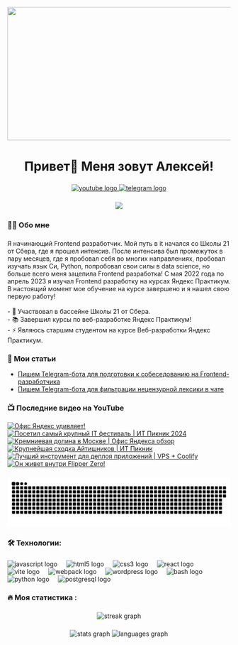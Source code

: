 <br clear="both">

<div align="center">
  <img height="300" width="600" src="https://user-images.githubusercontent.com/74038190/225813708-98b745f2-7d22-48cf-9150-083f1b00d6c9.gif"  />
</div>

###

<h1 align="center">Привет👋 Меня зовут Алексей!</h1>

###

<div align="center">
  <a href="https://www.youtube.com/@tehno.maniak" target="_blank">
    <img src="https://img.shields.io/static/v1?message=Youtube&logo=youtube&label=&color=FF0000&logoColor=white&labelColor=&style=for-the-badge" height="25" alt="youtube logo"  />
  </a>
  <a href="https://t.me/tehnomaniak07" target="_blank">
    <img src="https://img.shields.io/static/v1?message=Telegram&logo=telegram&label=&color=2CA5E0&logoColor=white&labelColor=&style=for-the-badge" height="25" alt="telegram logo"  />
  </a>
</div>

###

<div align="center">
  <img src="https://visitor-badge.laobi.icu/badge?page_id=filimonovalexey.filimonovalexey&"  />
</div>

###

<h3 align="left">👩‍💻  Обо мне</h3>

###

<p align="left">Я начинающий Frontend разработчик. Мой путь в it начался со Школы 21 от Сбера, где я прошел интенсив. После интенсива был промежуток в пару месяцев, где я пробовал себя во многих направлениях, пробовал изучать язык Си, Python, попробовал свои силы в data science, но больше всего меня зацепила Frontend разработка! С мая 2022 года по апрель 2023 я изучал Frontend разработку на курсах Яндекс Практикум. В настоящий момент мое обучение на курсе завершено и я нашел свою первую работу!<br><br>- 🔭 Участвовал в бассейне Школы 21 от Сбера.<br>- 📚 Завершил курсы по веб-разработке Яндекс Практикум!<br>- ⚡ Являюсь старшим студентом на курсе Веб-разработки Яндекс Практикум.</p>

###
<h3 align="left">📕 Мои статьи</h3>

- [Пишем Telegram-бота для подготовки к собеседованию на Frontend-разработчика](https://proglib.io/p/pishem-telegram-bota-dlya-podgotovki-k-sobesedovaniyu-na-frontend-razrabotchika-2024-05-29)
- [Пишем Telegram-бота для фильтрации нецензурной лексики в чате](https://proglib.io/p/pishem-telegram-bota-dlya-filtracii-necenzurnoy-leksiki-v-chate-2024-07-15)

###

<h3 align="left">📺 Последние видео на YouTube</h3>

<!-- BEGIN YOUTUBE-CARDS -->
[![Офис Яндекс удивляет!](https://ytcards.demolab.com/?id=v5aRbh6VKjE&title=%D0%9E%D1%84%D0%B8%D1%81+%D0%AF%D0%BD%D0%B4%D0%B5%D0%BA%D1%81+%D1%83%D0%B4%D0%B8%D0%B2%D0%BB%D1%8F%D0%B5%D1%82%21&lang=en&timestamp=1724929014&background_color=%230d1117&title_color=%23ffffff&stats_color=%23dedede&max_title_lines=1&width=250&border_radius=5 "Офис Яндекс удивляет!")](https://www.youtube.com/watch?v=v5aRbh6VKjE)
[![Посетил самый крупный IT фестиваль | ИТ Пикник 2024](https://ytcards.demolab.com/?id=elaZ2rn9HQQ&title=%D0%9F%D0%BE%D1%81%D0%B5%D1%82%D0%B8%D0%BB+%D1%81%D0%B0%D0%BC%D1%8B%D0%B9+%D0%BA%D1%80%D1%83%D0%BF%D0%BD%D1%8B%D0%B9+IT+%D1%84%D0%B5%D1%81%D1%82%D0%B8%D0%B2%D0%B0%D0%BB%D1%8C+%7C+%D0%98%D0%A2+%D0%9F%D0%B8%D0%BA%D0%BD%D0%B8%D0%BA+2024&lang=en&timestamp=1724576709&background_color=%230d1117&title_color=%23ffffff&stats_color=%23dedede&max_title_lines=1&width=250&border_radius=5 "Посетил самый крупный IT фестиваль | ИТ Пикник 2024")](https://www.youtube.com/watch?v=elaZ2rn9HQQ)
[![Кремниевая долина в Москве | Офис Яндекса обзор](https://ytcards.demolab.com/?id=1emacaiQM9Y&title=%D0%9A%D1%80%D0%B5%D0%BC%D0%BD%D0%B8%D0%B5%D0%B2%D0%B0%D1%8F+%D0%B4%D0%BE%D0%BB%D0%B8%D0%BD%D0%B0+%D0%B2+%D0%9C%D0%BE%D1%81%D0%BA%D0%B2%D0%B5+%7C+%D0%9E%D1%84%D0%B8%D1%81+%D0%AF%D0%BD%D0%B4%D0%B5%D0%BA%D1%81%D0%B0+%D0%BE%D0%B1%D0%B7%D0%BE%D1%80&lang=en&timestamp=1724343206&background_color=%230d1117&title_color=%23ffffff&stats_color=%23dedede&max_title_lines=1&width=250&border_radius=5 "Кремниевая долина в Москве | Офис Яндекса обзор")](https://www.youtube.com/watch?v=1emacaiQM9Y)
[![Крупнейшая сходка Айтишников | ИТ Пикник](https://ytcards.demolab.com/?id=udFzMRRyG-o&title=%D0%9A%D1%80%D1%83%D0%BF%D0%BD%D0%B5%D0%B9%D1%88%D0%B0%D1%8F+%D1%81%D1%85%D0%BE%D0%B4%D0%BA%D0%B0+%D0%90%D0%B9%D1%82%D0%B8%D1%88%D0%BD%D0%B8%D0%BA%D0%BE%D0%B2+%7C+%D0%98%D0%A2+%D0%9F%D0%B8%D0%BA%D0%BD%D0%B8%D0%BA&lang=en&timestamp=1723971645&background_color=%230d1117&title_color=%23ffffff&stats_color=%23dedede&max_title_lines=1&width=250&border_radius=5 "Крупнейшая сходка Айтишников | ИТ Пикник")](https://www.youtube.com/watch?v=udFzMRRyG-o)
[![Лучший инструмент для деплоя приложений | VPS + Coolify](https://ytcards.demolab.com/?id=uQXVVBSkrgc&title=%D0%9B%D1%83%D1%87%D1%88%D0%B8%D0%B9+%D0%B8%D0%BD%D1%81%D1%82%D1%80%D1%83%D0%BC%D0%B5%D0%BD%D1%82+%D0%B4%D0%BB%D1%8F+%D0%B4%D0%B5%D0%BF%D0%BB%D0%BE%D1%8F+%D0%BF%D1%80%D0%B8%D0%BB%D0%BE%D0%B6%D0%B5%D0%BD%D0%B8%D0%B9+%7C+VPS+%2B+Coolify&lang=en&timestamp=1723389995&background_color=%230d1117&title_color=%23ffffff&stats_color=%23dedede&max_title_lines=1&width=250&border_radius=5 "Лучший инструмент для деплоя приложений | VPS + Coolify")](https://www.youtube.com/watch?v=uQXVVBSkrgc)
[![Он живет внутри Flipper Zero!](https://ytcards.demolab.com/?id=lE1Qf0tdvDw&title=%D0%9E%D0%BD+%D0%B6%D0%B8%D0%B2%D0%B5%D1%82+%D0%B2%D0%BD%D1%83%D1%82%D1%80%D0%B8+Flipper+Zero%21&lang=en&timestamp=1722947563&background_color=%230d1117&title_color=%23ffffff&stats_color=%23dedede&max_title_lines=1&width=250&border_radius=5 "Он живет внутри Flipper Zero!")](https://www.youtube.com/watch?v=lE1Qf0tdvDw)
<!-- END YOUTUBE-CARDS -->

###

<p align="center">
 <img width="600" src="assets/github-snake.svg" alt="snake"/>
</p>

###

<h3 align="left">🛠 Технологии:</h3>

###

<div align="left">
  <img src="https://cdn.jsdelivr.net/gh/devicons/devicon/icons/javascript/javascript-original.svg" height="40" alt="javascript logo"  />
  <img width="12" />
  <img src="https://cdn.jsdelivr.net/gh/devicons/devicon/icons/html5/html5-original.svg" height="40" alt="html5 logo"  />
  <img width="12" />
  <img src="https://cdn.jsdelivr.net/gh/devicons/devicon/icons/css3/css3-original.svg" height="40" alt="css3 logo"  />
  <img width="12" />
  <img src="https://cdn.jsdelivr.net/gh/devicons/devicon/icons/react/react-original.svg" height="40" alt="react logo"  />
  <img width="12" />
  <img src="https://skillicons.dev/icons?i=vite" height="40" alt="vite logo"  />
  <img width="12" />
  <img src="https://cdn.simpleicons.org/webpack/8DD6F9" height="40" alt="webpack logo"  />
  <img width="12" />
  <img src="https://skillicons.dev/icons?i=wordpress" height="40" alt="wordpress logo"  />
  <img width="12" />
  <img src="https://cdn.simpleicons.org/gnubash/4EAA25" height="40" alt="bash logo"  />
  <img width="12" />
  <img src="https://skillicons.dev/icons?i=py" height="40" alt="python logo"  />
  <img width="12" />
  <img src="https://skillicons.dev/icons?i=postgres" height="40" alt="postgresql logo"  />
</div>

###

<h3 align="left">🔥   Моя статистика :</h3>

###

<div align="center">
  <img src="https://streak-stats.demolab.com?user=filimonovalexey&locale=en&mode=daily&theme=dark&hide_border=false&border_radius=5&order=3" height="220" alt="streak graph"  />
</div>

###

<div align="center">
  <img src="https://github-readme-stats.vercel.app/api?username=filimonovalexey&hide_title=false&hide_rank=false&show_icons=true&include_all_commits=true&count_private=true&disable_animations=false&theme=dracula&locale=en&hide_border=false&order=1" height="150" alt="stats graph"  />
  <img src="https://github-readme-stats.vercel.app/api/top-langs?username=filimonovalexey&locale=en&hide_title=false&layout=compact&card_width=320&langs_count=5&theme=dracula&hide_border=false&order=2" height="150" alt="languages graph"  />
</div>

###